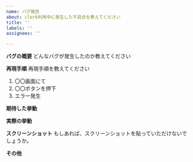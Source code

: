 ```yaml
---
name: バグ報告
about: clerk利用中に発生した不具合を教えてください
title: ''
labels: ''
assignees: ''

---
```


**バグの概要**
どんなバグが発生したのか教えてください

**再現手順**
再現手順を教えてください

1. 〇〇画面にて
2. 〇〇ボタンを押下
3. エラー発生

**期待した挙動**

**実際の挙動**

**スクリーンショット**
もしあれば、スクリーンショットを貼っていただけないでしょうか。

**その他**
